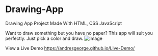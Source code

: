 # Drawing-App
Drawing App Project Made With HTML, CSS JavaScript

Want to draw something but you have no paper? This app will suit you perfectly. Just pick a color and draw.
![image](https://user-images.githubusercontent.com/26048616/173127477-5656bcb5-b3fc-44f8-8d31-6bbbc95bb951.png)


View a Live Demo  https://andresgeorge.github.io/Live-Demo/
